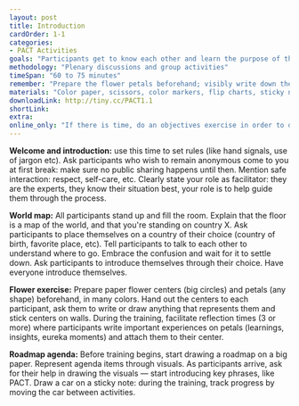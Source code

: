 ```yaml
---
layout: post
title: Introduction
cardOrder: 1-1
categories:
- PACT Activities
goals: "Participants get to know each other and learn the purpose of the training."
methodology: "Plenary discussions and group activities"
timeSpan: "60 to 75 minutes"
remember: "Prepare the flower petals beforehand; visibly write down the ground rules; everyone should make their reflection petal"
materials: "Color paper, scissors, color markers, flip charts, sticky notes"
downloadLink: http://tiny.cc/PACT1.1
shortLink:
extra:
online_only: "If there is time, do an objectives exercise in order to determine if there are any objectives that will not be addressed in the training and deal with those expectations ASAP. You can do this through a bike rack or a sticky note card sorting exercise. "
---
```

**Welcome and introduction:** use this time to set rules (like hand signals, use of jargon etc). Ask participants who wish to remain anonymous come to you at first break: make sure no public sharing happens until then. Mention safe interaction: respect, self-care, etc. Clearly state your role as facilitator: they are the experts, they know their situation best, your role is to help guide them through the process.

**World map:** All participants stand up and fill the room. Explain that the floor is a map of the world, and that you're standing on country X. Ask participants to place themselves on a country of their choice (country of birth, favorite place, etc). Tell participants to talk to each other to understand where to go. Embrace the confusion and wait for it to settle down. Ask participants to introduce themselves through their choice. Have everyone introduce themselves.

**Flower exercise:** Prepare paper flower centers (big circles) and petals (any shape) beforehand, in many colors. Hand out the centers to each participant, ask them to write or draw anything that represents them and stick centers on walls. During the training, facilitate reflection times (3 or more) where participants write important experiences on petals (learnings, insights, eureka moments) and attach them to their center.

**Roadmap agenda:** Before training begins, start drawing a roadmap on a big paper. Represent agenda items through visuals. As participants arrive, ask for their help in drawing the visuals — start introducing key phrases, like PACT. Draw a car on a sticky note: during the training, track progress by moving the car between activities.
